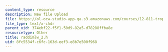 ```yaml
---
content_type: resource
description: New file Upload
file: https://ol-ocw-studio-app-qa.s3.amazonaws.com/courses/12-811-tropical-meteorology-spring-2011/8fc5534fc6fc163deef3e8b7e500f968_raddimlw_2.h
file_type: text/x-chdr
parent_uid: 374ebf22-f5f1-50d9-82a5-d78288ffba8e
resourcetype: Other
title: raddimlw_2.h
uid: 8fc5534f-c6fc-163d-eef3-e8b7e500f968
---
```

